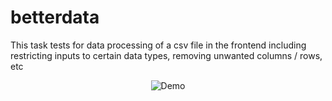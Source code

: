 # betterdata
This task tests for data processing of a csv file in the frontend including restricting inputs to certain data types, removing unwanted columns / rows, etc 
<div align="center">
  <img alt="Demo" src="./Images/" />
</div>
